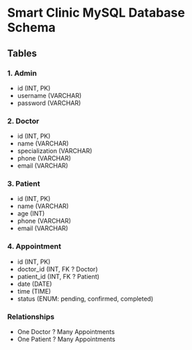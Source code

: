 # Smart Clinic MySQL Database Schema

## Tables

### 1. Admin
- id (INT, PK)
- username (VARCHAR)
- password (VARCHAR)

### 2. Doctor
- id (INT, PK)
- name (VARCHAR)
- specialization (VARCHAR)
- phone (VARCHAR)
- email (VARCHAR)

### 3. Patient
- id (INT, PK)
- name (VARCHAR)
- age (INT)
- phone (VARCHAR)
- email (VARCHAR)

### 4. Appointment
- id (INT, PK)
- doctor_id (INT, FK ? Doctor)
- patient_id (INT, FK ? Patient)
- date (DATE)
- time (TIME)
- status (ENUM: pending, confirmed, completed)

### Relationships
- One Doctor ? Many Appointments
- One Patient ? Many Appointments
